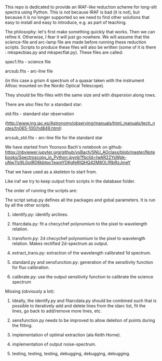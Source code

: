 This repo is dedicated to provide an IRAF-like reduction scheme for long-slit spectra using Python. This is not because IRAF is bad (it is not), but because it is no longer supported so we need to find other solutions that easy to install and easy to introduce, e.g. as part of teaching.

The philosophy: let's first make something quickly that works. Then we can refine it. Otherwise, I fear it will just go nowhere. We will assume that the science-file and arc-lamp file are made before running these reduction scripts. Scripts to produce these files will also be written (some of it is there : mkspecbias.py and mkspecflat.py). These files are called:

spec1.fits - science file

arcsub.fits - arc-line file

(in this case a grism 4 spectrum of a quasar taken with the instrument Alfosc mounted on the Nordic Optical Telescope).

They should be  fits-files with the same size and with dispersion along rows.

There are also files for a standard star:

std.fits - standard star observation 

(http://www.ing.iac.es/Astronomy/observing/manuals/html_manuals/tech_notes/tn065-100/hd849.html)

arcsub_std.fits - arc-line file for the standard star


We have started from Yoonsoo Bach's notebook on github:
https://nbviewer.jupyter.org/github/ysBach/SNU_AOclass/blob/master/Notebooks/Spectroscopy_in_Python.ipynb?fbclid=IwAR22YsWpk-uNw7Iz9LGolRD6kbtpcTeqmYDKgfeRIQHQ42M8OLfRbRzJmeY

That we have used as a skeleton to start from.


Like iraf we try to keep output from scripts in the database folder.

The order of running the scripts are:

The script setup.py defines all the packages and gobal parameters. It is run by all the other scripts.


1) identify.py: identify arclines. 


2) fitarcdata.py: fit a checychef polynomium to the pixel to wavelength relation. 


3) transform.py: 2d checychef polynomium to the pixel to wavelength relation. Makes rectified 2d-spectrum as output.


4) extract_trans.py: extraction of the wavelength calibrated 1d spectrum.


5) standard.py and sensfunction.py: generation of the sensitivity function for flux calibration.


6) calibrate.py: use the output sensitivity function to calibrate the science spectrum


Missing (obviously a lot):
1) Ideally, the identify.py and fitarcdata.py should be combined such that is possible to iteratively add and delete lines from the idarc list, fit the lines, go back to add/remove more lines, etc.

2) sensfunction.py needs to be improved to allow deletion of points during the fitting.

3) implementation of optimal extraction (ala Keith Horne).

4) implementation of output noise-spectrum.

5) testing, testing, testing, debugging, debugging, debugging.
